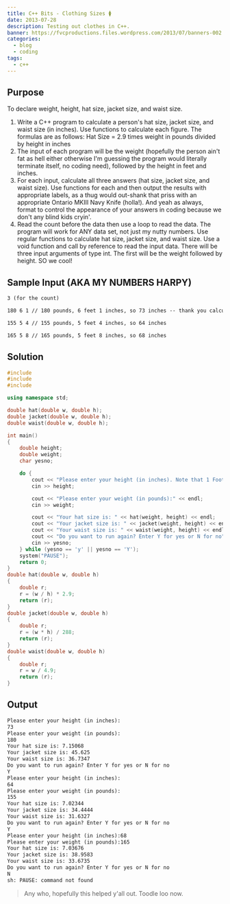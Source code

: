 ```yaml
---
title: C++ Bits - Clothing Sizes 🚺
date: 2013-07-28
description: Testing out clothes in C++.
banner: https://fvcproductions.files.wordpress.com/2013/07/banners-002.jpg?w=1024&h=436&crop=1
categories:
  - blog
  - coding
tags:
  - c++
---
```


## Purpose

To declare weight, height, hat size, jacket size, and waist size.

1.  Write a C++ program to calculate a person's hat size, jacket size, and waist size (in inches). Use functions to calculate each figure. The formulas are as follows: Hat Size = 2.9 times weight in pounds divided by height in inches
2.  The input of each program will be the weight (hopefully the person ain't fat as hell either otherwise I'm guessing the program would literally terminate itself, no coding need), followed by the height in feet and inches.
3.  For each input, calculate all three answers (hat size, jacket size, and waist size). Use functions for each and then output the results with appropriate labels, as a thug would out-shank that priss with an appropriate Ontario MKIII Navy Knife (holla!). And yeah as always, format to control the appearance of your answers in coding because we don't any blind kids cryin'.
4.  Read the count before the data then use a loop to read the data. The program will work for ANY data set, not just my nutty numbers. Use regular functions to calculate hat size, jacket size, and waist size. Use a void function and call by reference to read the input data. There will be three input arguments of type int. The first will be the weight followed by height. SO we cool!

## Sample Input (AKA MY NUMBERS HARPY)

```txt
3 (for the count)

180 6 1 // 180 pounds, 6 feet 1 inches, so 73 inches -- thank you calculator

155 5 4 // 155 pounds, 5 feet 4 inches, so 64 inches

165 5 8 // 165 pounds, 5 feet 8 inches, so 68 inches
```

## Solution

```c++
#include
#include
#include

using namespace std;

double hat(double w, double h);
double jacket(double w, double h);
double waist(double w, double h);

int main()
{
    double height;
    double weight;
    char yesno;

    do {
        cout << "Please enter your height (in inches). Note that 1 Foot = 12 inches:" << endl;
        cin >> height;

        cout << "Please enter your weight (in pounds):" << endl;
        cin >> weight;

        cout << "Your hat size is: " << hat(weight, height) << endl;
        cout << "Your jacket size is: " << jacket(weight, height) << endl;
        cout << "Your waist size is: " << waist(weight, height) << endl;
        cout << "Do you want to run again? Enter Y for yes or N for no" << endl;
        cin >> yesno;
    } while (yesno == 'y' || yesno == 'Y');
    system("PAUSE");
    return 0;
}
double hat(double w, double h)
{
    double r;
    r = (w / h) * 2.9;
    return (r);
}
double jacket(double w, double h)
{
    double r;
    r = (w * h) / 288;
    return (r);
}
double waist(double w, double h)
{
    double r;
    r = w / 4.9;
    return (r);
}
```

## Output

```txt
Please enter your height (in inches):
73
Please enter your weight (in pounds):
180
Your hat size is: 7.15068
Your jacket size is: 45.625
Your waist size is: 36.7347
Do you want to run again? Enter Y for yes or N for no
Y
Please enter your height (in inches):
64
Please enter your weight (in pounds):
155
Your hat size is: 7.02344
Your jacket size is: 34.4444
Your waist size is: 31.6327
Do you want to run again? Enter Y for yes or N for no
Y
Please enter your height (in inches):68
Please enter your weight (in pounds):165
Your hat size is: 7.03676
Your jacket size is: 38.9583
Your waist size is: 33.6735
Do you want to run again? Enter Y for yes or N for no
N
sh: PAUSE: command not found
```

> Any who, hopefully this helped y'all out. Toodle loo now.
